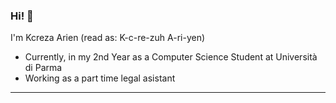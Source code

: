### Hi! 👋

<!--
**KcrezaArien/KcrezaArien** is a ✨ _special_ ✨ repository because its `README.md` (this file) appears on your GitHub profile.

Here are some ideas to get you started:

- 🔭 I’m currently working on ...
- 🌱 I’m currently learning ...
- 👯 I’m looking to collaborate on ...
- 🤔 I’m looking for help with ...
- 💬 Ask me about ...
- 📫 How to reach me: ...
- 😄 Pronouns: ...
- ⚡ Fun fact: ...
-->

I'm Kcreza Arien (read as: K-c-re-zuh  A-ri-yen) 
* Currently, in my 2nd Year as a Computer Science Student at Università di Parma 
* Working as a part time legal asistant

---
